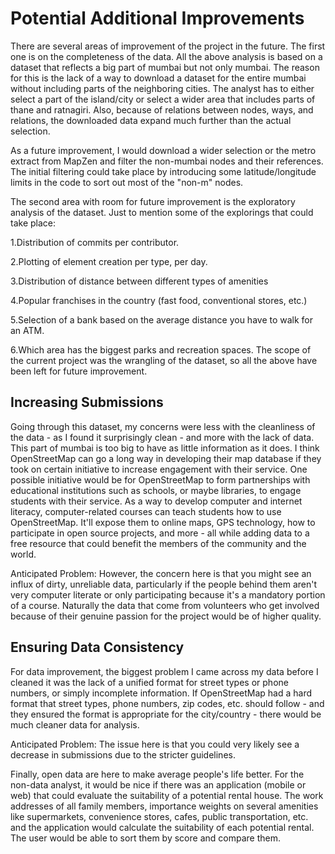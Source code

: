 # Potential Additional Improvements

There are several areas of improvement of the project in the future. The first one is on the completeness of the data. All the above analysis is based on a dataset that reflects a big part of mumbai but not only mumbai. The reason for this is the lack of a way to download a dataset for the entire mumbai without including parts of the neighboring cities. The analyst has to either select a part of the island/city or select a wider area that includes parts of thane and ratnagiri. Also, because of relations between nodes, ways, and relations, the downloaded data expand much further than the actual selection. 

As a future improvement, I would download a wider selection or the metro extract from MapZen and filter the non-mumbai nodes and their references. The initial filtering could take place by introducing some latitude/longitude limits in the code to sort out most of the "non-m" nodes.

The second area with room for future improvement is the exploratory analysis of the dataset. Just to mention some of the explorings that could take place:

1.Distribution of commits per contributor.

2.Plotting of element creation per type, per day.

3.Distribution of distance between different types of amenities

4.Popular franchises in the country (fast food, conventional stores, etc.)

5.Selection of a bank based on the average distance you have to walk for an ATM.

6.Which area has the biggest parks and recreation spaces.
The scope of the current project was the wrangling of the dataset, so all the above have been left for future improvement.

## Increasing Submissions
Going through this dataset, my concerns were less with the cleanliness of the data - as I found it surprisingly clean - and more with the lack of data. This part of mumbai is too big to have as little information as it does. I think OpenStreetMap can go a long way in developing their map database if they took on certain initiative to increase engagement with their service.
One possible initiative would be for OpenStreetMap to form partnerships with educational institutions such as schools, or maybe libraries, to engage students with their service. As a way to develop computer and internet literacy, computer-related courses can teach students how to use OpenStreetMap. It'll expose them to online maps, GPS technology, how to participate in open source projects, and more - all while adding data to a free resource that could benefit the members of the community and the world.

Anticipated Problem: However, the concern here is that you might see an influx of dirty, unreliable data, particularly if the people behind them aren't very computer literate or only participating because it's a mandatory portion of a course. Naturally the data that come from volunteers who get involved because of their genuine passion for the project would be of higher quality.

## Ensuring Data Consistency
For data improvement, the biggest problem I came across my data before I cleaned it was the lack of a unified format for street types or phone numbers, or simply incomplete information. If OpenStreetMap had a hard format that street types, phone numbers, zip codes, etc. should follow - and they ensured the format is appropriate for the city/country - there would be much cleaner data for analysis.

Anticipated Problem: The issue here is that you could very likely see a decrease in submissions due to the stricter guidelines.

Finally, open data are here to make average people's life better. For the non-data analyst, it would be nice if there was an application (mobile or web) that could evaluate the suitability of a potential rental house. The work addresses of all family members, importance weights on several amenities like supermarkets, convenience stores, cafes, public transportation, etc. and the application would calculate the suitability of each potential rental. The user would be able to sort them by score and compare them.
